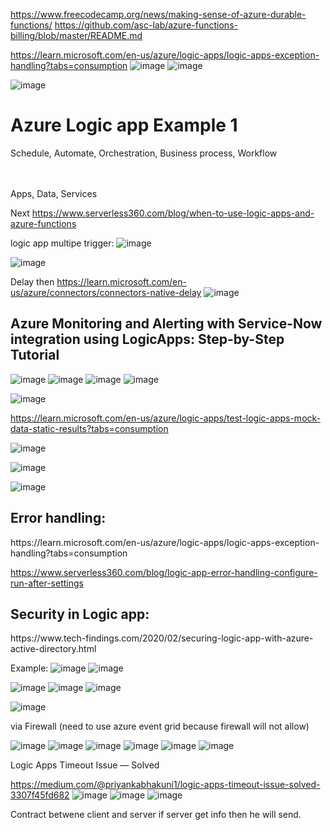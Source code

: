 https://www.freecodecamp.org/news/making-sense-of-azure-durable-functions/
https://github.com/asc-lab/azure-functions-billing/blob/master/README.md



https://learn.microsoft.com/en-us/azure/logic-apps/logic-apps-exception-handling?tabs=consumption
![image](https://github.com/rajneeshprakashhajela/logicapp/assets/43515480/ad55f615-8f7a-43ed-a1ff-cfe08a2aac42)
![image](https://github.com/rajneeshprakashhajela/logicapp/assets/43515480/ecf250ce-12b9-4dd9-9936-a0f28efb394f)


![image](https://user-images.githubusercontent.com/43515480/233756923-9a73e24e-e683-47ab-bf1b-1d6add46a519.png)
<h1>Azure Logic app Example 1 </h1>
Schedule, Automate, Orchestration, Business process, Workflow<br/>


<br/>
<br/>

Apps, Data, Services <br/>


Next
https://www.serverless360.com/blog/when-to-use-logic-apps-and-azure-functions

logic app multipe trigger:
![image](https://user-images.githubusercontent.com/43515480/233757551-09045410-8e33-4540-a633-670deb8d154e.png)

![image](https://user-images.githubusercontent.com/43515480/234466515-bea39d20-5cff-4735-b026-be676699383d.png)

Delay then
https://learn.microsoft.com/en-us/azure/connectors/connectors-native-delay
![image](https://user-images.githubusercontent.com/43515480/234466282-831314c5-c5df-4663-b9c3-e9a046ed7517.png)



<h2>Azure Monitoring and Alerting with Service-Now integration using LogicApps: Step-by-Step Tutorial</h2>

![image](https://user-images.githubusercontent.com/43515480/231150880-3c448088-b72e-465d-952a-5d7bd9513cc0.png)
![image](https://user-images.githubusercontent.com/43515480/231151241-aef80314-63fd-438a-acc2-7dcc4d82d266.png)
![image](https://user-images.githubusercontent.com/43515480/231151756-fd845afe-dda3-4251-b5f3-ccc0733beddc.png)
![image](https://user-images.githubusercontent.com/43515480/231152537-1aed120f-511f-4c3e-99fe-3f978e00452e.png)

![image](https://user-images.githubusercontent.com/43515480/231155171-b56aff2a-0ea2-4af4-9345-15ce237c4faa.png)





https://learn.microsoft.com/en-us/azure/logic-apps/test-logic-apps-mock-data-static-results?tabs=consumption

![image](https://user-images.githubusercontent.com/43515480/229985204-c8e6bb82-c3e6-4eb9-9b72-eb2f0544e37c.png)

![image](https://user-images.githubusercontent.com/43515480/229985045-472c9e8f-be89-4bf5-9f96-e9fca4071416.png)

![image](https://user-images.githubusercontent.com/43515480/229985685-0280e027-443e-48c8-94d8-1a08ff46db05.png)

<h2>Error handling:</h2>
https://learn.microsoft.com/en-us/azure/logic-apps/logic-apps-exception-handling?tabs=consumption

https://www.serverless360.com/blog/logic-app-error-handling-configure-run-after-settings

<h2>Security in Logic app:</h2>
https://www.tech-findings.com/2020/02/securing-logic-app-with-azure-active-directory.html



Example:
![image](https://user-images.githubusercontent.com/43515480/233761091-482a5c23-740b-4fc2-9cc9-b435ffb2bbce.png)
![image](https://user-images.githubusercontent.com/43515480/233761154-26f4a9d1-3228-46d1-895f-88fbf1d4bba7.png)

![image](https://user-images.githubusercontent.com/43515480/233761177-ac277bb7-c217-49c2-b6cd-e382c136b963.png)
![image](https://user-images.githubusercontent.com/43515480/233763369-ae43a58d-f744-41fc-902e-2c640659c2cb.png)
![image](https://user-images.githubusercontent.com/43515480/233763375-e13f3703-7384-42ad-8c28-5e4a93fab1af.png)

![image](https://user-images.githubusercontent.com/43515480/233763389-0b657793-6f81-4c99-9926-467aebf0bef5.png)

via Firewall (need to use azure event grid because firewall will not allow)

![image](https://user-images.githubusercontent.com/43515480/233763469-1a9c29f2-abe1-43c6-ad66-63dc02b1127c.png)
![image](https://user-images.githubusercontent.com/43515480/233763493-854f5531-f908-4ced-82e3-75d3c1425645.png)
![image](https://user-images.githubusercontent.com/43515480/233763499-51d40b6e-1ef8-48d5-8e88-05922cc87d1b.png)
![image](https://user-images.githubusercontent.com/43515480/233763508-2b0243b5-c78f-4b24-9096-fe44f21bb32e.png)
![image](https://user-images.githubusercontent.com/43515480/233764861-8e947401-ee54-4d99-8416-c9be28ce5b98.png)
![image](https://user-images.githubusercontent.com/43515480/233765341-dd345b82-c45d-464d-a149-6ed2e7e77287.png)


Logic Apps Timeout Issue — Solved

https://medium.com/@priyankabhakuni1/logic-apps-timeout-issue-solved-3307f45fd682
![image](https://user-images.githubusercontent.com/43515480/234470635-2dda5dd4-36db-428e-8b82-97820b4ea615.png)
![image](https://user-images.githubusercontent.com/43515480/234471098-2af67261-25c0-44a6-9ca1-bf77d6e9c1f0.png)
![image](https://user-images.githubusercontent.com/43515480/234471193-c890d251-999d-4a88-b551-a81ebc8643c0.png)

Contract betwene client and server if server get info then he will send.
